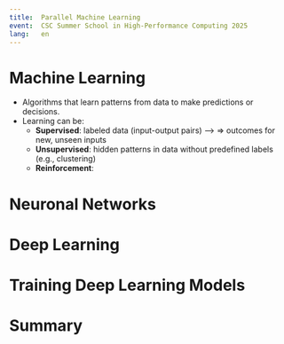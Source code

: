 ```yaml
---
title:  Parallel Machine Learning 
event:  CSC Summer School in High-Performance Computing 2025
lang:   en
---
```


# Machine Learning

- Algorithms that learn patterns from data to make predictions or decisions.
- Learning can be:
  - **Supervised**: labeled data (input-output pairs) -->  &rArr;  outcomes for new, unseen inputs
  - **Unsupervised**: hidden patterns in data without predefined labels (e.g., clustering)
  - **Reinforcement**:

# Neuronal Networks

# Deep Learning

# Training Deep Learning Models


# Summary
